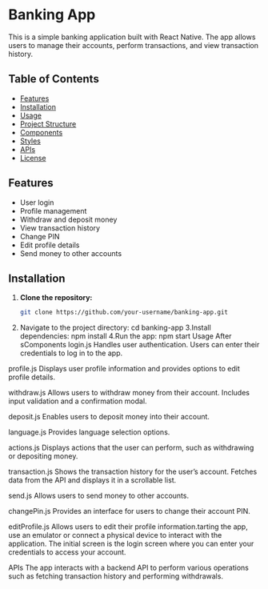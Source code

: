 # Banking App

This is a simple banking application built with React Native. The app allows users to manage their accounts, perform transactions, and view transaction history.

## Table of Contents

- [Features](#features)
- [Installation](#installation)
- [Usage](#usage)
- [Project Structure](#project-structure)
- [Components](#components)
- [Styles](#styles)
- [APIs](#apis)
- [License](#license)

## Features

- User login
- Profile management
- Withdraw and deposit money
- View transaction history
- Change PIN
- Edit profile details
- Send money to other accounts

## Installation

1. **Clone the repository:**
   ```bash
   git clone https://github.com/your-username/banking-app.git
2. Navigate to the project directory:
   cd banking-app
3.Install dependencies:
  npm install
4.Run the app:
  npm start
Usage
After sComponents
login.js
Handles user authentication. Users can enter their credentials to log in to the app.

profile.js
Displays user profile information and provides options to edit profile details.

withdraw.js
Allows users to withdraw money from their account. Includes input validation and a confirmation modal.

deposit.js
Enables users to deposit money into their account.

language.js
Provides language selection options.

actions.js
Displays actions that the user can perform, such as withdrawing or depositing money.

transaction.js
Shows the transaction history for the user’s account. Fetches data from the API and displays it in a scrollable list.

send.js
Allows users to send money to other accounts.

changePin.js
Provides an interface for users to change their account PIN.

editProfile.js
Allows users to edit their profile information.tarting the app, use an emulator or connect a physical device to interact with the application. The initial screen is the login screen where you can enter your credentials to access your account.

APIs
The app interacts with a backend API to perform various operations such as fetching transaction history and performing withdrawals.
